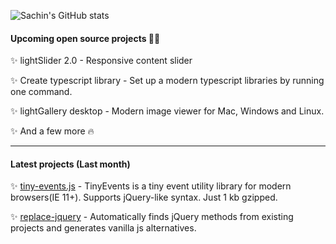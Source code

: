 ![Sachin's GitHub stats](https://github-readme-stats.vercel.app/api?username=sachinchoolur&count_private=true&show_icons=true&hide=issues,contribs)

#### Upcoming open source projects 👨‍💻
✨ lightSlider 2.0 - Responsive content slider 

✨ Create typescript library - Set up a modern typescript libraries by running one command.

✨ lightGallery desktop - Modern image viewer for Mac, Windows and Linux.

✨ And a few more 🔥

----

#### Latest projects (Last month)
✨ [tiny-events.js](https://github.com/sachinchoolur/tiny-events.js) - TinyEvents is a tiny event utility library for modern browsers(IE 11+). Supports jQuery-like syntax. Just 1 kb gzipped.

✨ [replace-jquery](https://github.com/sachinchoolur/replace-jquery) - Automatically finds jQuery methods from existing projects and generates vanilla js alternatives.


